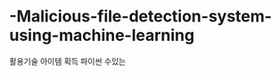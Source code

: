 # -Malicious-file-detection-system-using-machine-learning
</s></s>
활용기술
</s></s> 아이템 획득
파이썬</s></s> 수있는

